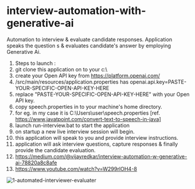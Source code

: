 # interview-automation-with-generative-ai
Automation to interview &amp; evaluate candidate responses. 
Application speaks the question s &amp; evaluates candidate's answer by employing Generative Ai.

1. Steps to launch :
2. git clone this application on to your c:\
3. create your Open API key from https://platform.openai.com/
4. /src/main/resources/application.properties has    openai.api.key=PASTE-YOUR-SPECIFIC-OPEN-API-KEY-HERE
5. replace "PASTE-YOUR-SPECIFIC-OPEN-API-KEY-HERE" with your Open API key.
6. copy speech.properties in to your machine's home directory.
7. for eg. in my case it is C:\Users\user\speech.properties  [ref. https://www.javatpoint.com/convert-text-to-speech-in-java]
8. launch  run-interview.bat   to start the application
9. on startup a new live interview session will begin.
10. this application will speak to you and provide interview instructions.
11. application will ask interview questions, capture responses & finally provide the candidate evaluation.
12. https://medium.com/@vijayredkar/interview-automation-w-generative-ai-78820a8c8afe
13. https://www.youtube.com/watch?v=W299rlOH4-8

![1-automated-interviewer-evaluater](https://github.com/vijayredkar/interview-automation-with-generative-ai/assets/25388646/21715a66-a8aa-47aa-82f1-69220fbe876a)
